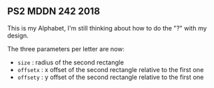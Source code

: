 ## PS2 MDDN 242 2018

This is my Alphabet, I'm still thinking about how to do the "?" with my design.

The three parameters per letter are now:
  * `size` : radius of the second rectangle
  * `offsetx` : x offset of the second rectangle relative to the first one
  * `offsety` : y offset of the second rectangle relative to the first one


